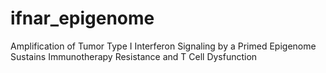 # ifnar_epigenome
Amplification of Tumor Type I Interferon Signaling by a Primed Epigenome Sustains Immunotherapy Resistance and T Cell Dysfunction
